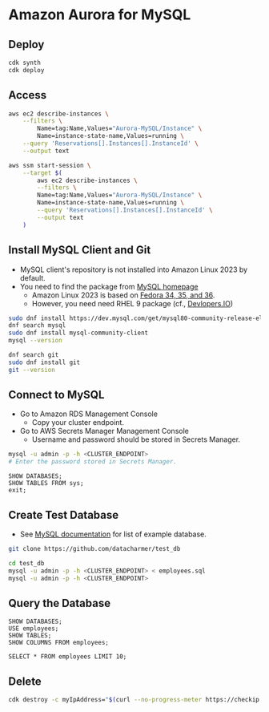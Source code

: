 # Amazon Aurora for MySQL

## Deploy

```sh
cdk synth
cdk deploy
```

## Access

```sh
aws ec2 describe-instances \
    --filters \
        Name=tag:Name,Values="Aurora-MySQL/Instance" \
        Name=instance-state-name,Values=running \
    --query 'Reservations[].Instances[].InstanceId' \
    --output text

aws ssm start-session \
    --target $(
        aws ec2 describe-instances \
        --filters \
        Name=tag:Name,Values="Aurora-MySQL/Instance" \
        Name=instance-state-name,Values=running \
        --query 'Reservations[].Instances[].InstanceId' \
        --output text
    )
```

## Install MySQL Client and Git

* MySQL client's repository is not installed into Amazon Linux 2023 by default.
* You need to find the package from [MySQL homepage](https://dev.mysql.com/downloads/repo/yum/)
    * Amazon Linux 2023 is based on [Fedora 34, 35, and 36](https://docs.aws.amazon.com/linux/al2023/ug/relationship-to-fedora.html).
    * However, you need need RHEL 9 package (cf., [Devlopers.IO](https://dev.classmethod.jp/articles/install-mysql-client-to-amazon-linux-2023/))

```sh
sudo dnf install https://dev.mysql.com/get/mysql80-community-release-el9-1.noarch.rpm
dnf search mysql
sudo dnf install mysql-community-client
mysql --version

dnf search git
sudo dnf install git
git --version
```

## Connect to MySQL

* Go to Amazon RDS Management Console
    * Copy your cluster endpoint.
* Go to AWS Secrets Manager Management Console
    * Username and password should be stored in Secrets Manager.

```sh
mysql -u admin -p -h <CLUSTER_ENDPOINT>
# Enter the password stored in Secrets Manager.
```

```mysql
SHOW DATABASES;
SHOW TABLES FROM sys;
exit;
```

## Create Test Database

* See [MySQL documentation](https://dev.mysql.com/doc/index-other.html) for list of example database.

```sh
git clone https://github.com/datacharmer/test_db

cd test_db
mysql -u admin -p -h <CLUSTER_ENDPOINT> < employees.sql
mysql -u admin -p -h <CLUSTER_ENDPOINT>
```

## Query the Database

```mysql
SHOW DATABASES;
USE employees;
SHOW TABLES;
SHOW COLUMNS FROM employees;

SELECT * FROM employees LIMIT 10;
```

## Delete

```sh
cdk destroy -c myIpAddress="$(curl --no-progress-meter https://checkip.amazonaws.com/)/32"
```

